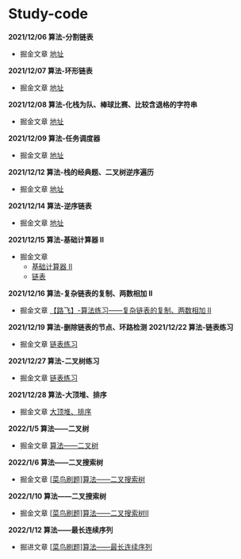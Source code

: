 # Study-code

**2021/12/06 算法-分割链表**
  - 掘金文章 [地址](https://juejin.cn/post/7038631690540957733)

**2021/12/07 算法-环形链表**
  - 掘金文章 [地址](https://juejin.cn/post/7038976115314016293)
  
**2021/12/08 算法-化栈为队、棒球比赛、比较含退格的字符串**
  - 掘金文章 [地址](https://juejin.cn/post/7039371448992923656/)

**2021/12/09 算法-任务调度器**
  - 掘金文章 [地址](https://juejin.cn/post/7039744043168825357/)

**2021/12/12 算法-栈的经典题、二叉树逆序遍历**
  - 掘金文章 [地址](https://juejin.cn/post/7040822962999541768/)

**2021/12/14 算法-逆序链表**
  - 掘金文章 [地址](https://juejin.cn/post/7041552498280103950/)

**2021/12/15 算法-基础计算器 II**
  - 掘金文章 
    - [基础计算器 II](https://juejin.cn/post/7041835545734938655)
    - [链表](https://juejin.cn/post/7041977575748567077/)

**2021/12/16 算法-复杂链表的复制、两数相加 II**
  - 掘金文章  [【路飞】-算法练习——复杂链表的复制、两数相加 II](https://juejin.cn/post/7042345738453385223/)

**2021/12/19 算法-删除链表的节点、环路检测**
**2021/12/22 算法-链表练习**
  - 掘金文章 [链表练习](https://juejin.cn/post/7044567958747775007/)

**2021/12/27 算法-二叉树练习**
  - 掘金文章 [链表练习](https://juejin.cn/post/7046052285377413157/)
  
**2021/12/28 算法-大顶堆、排序**
  - 掘金文章 [大顶堆、排序 ](https://juejin.cn/post/7047160486055378974/)

**2022/1/5 算法——二叉树**
  - 掘金文章 [算法——二叉树 ](https://juejin.cn/post/7049740269633142820/)

**2022/1/6 算法——二叉搜索树**
  - 掘金文章 [[菜鸟刷题]算法——二叉搜索树](https://juejin.cn/post/7050132954047053855/)
  
**2022/1/10 算法——二叉搜索树**
  - 掘金文章 [[菜鸟刷题]算法——二叉搜索树Ⅱ](https://juejin.cn/post/7051617836761874439/)
  
**2022/1/12 算法——最长连续序列**
  - 掘进文章 [[菜鸟刷题]算法——最长连续序列](https://juejin.cn/post/7052361826100576269/)